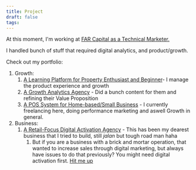 ```yaml
---
title: Project
draft: false
tags:
---
```

At this moment, I'm working at [FAR Capital as a Technical Marketer.](https://www.linkedin.com/in/mnadeemramli/)

I handled bunch of stuff that required digital analytics, and product/growth.

Check out my portfolio:
1. Growth:
	1. [A Learning Platform for Property Enthusiast and Beginner](https://far.academy/)- I manage the product experience and growth
	2. [A Growth Analytics Agency](https://www.adasight.com/) - Did a bunch content for them and refining their Value Proposition
	3. [A POS System for Home-based/Small Business](https://wasep.me/) - I currently freelancing here, doing performance marketing and aswell Growth in general.
2. Business:
	1. [A Retail-Focus Digital Activation Agency](https://terokadigital.com/) - This has been my dearest business that I tried to build, still *jalan* but tough road man haha
		1. But if you are a business with a brick and mortar operation, that wanted to increase sales through digital marketing, but always have issues to do that previously? You might need digital activation first. [Hit me up](https://twitter.com/nadeemramli)
